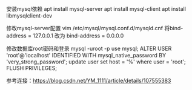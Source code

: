 安装mysql依赖
apt install mysql-server
apt install mysql-client
apt install libmysqlclient-dev

修改mysql-server配置
vim /etc/mysql/mysql.conf.d/mysqld.cnf
将bind-address = 127.0.0.1 改为 bind-address = 0.0.0.0

修改数据库root密码和登录
mysql -uroot -p
use mysql;
ALTER USER 'root'@'localhost' IDENTIFIED WITH mysql_native_password BY 'very_strong_password';
update user set host = '%' where user = 'root';
FLUSH PRIVILEGES;


参考连接：https://blog.csdn.net/YM_1111/article/details/107555383
